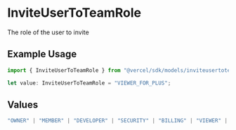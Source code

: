 # InviteUserToTeamRole

The role of the user to invite

## Example Usage

```typescript
import { InviteUserToTeamRole } from "@vercel/sdk/models/inviteusertoteamop.js";

let value: InviteUserToTeamRole = "VIEWER_FOR_PLUS";
```

## Values

```typescript
"OWNER" | "MEMBER" | "DEVELOPER" | "SECURITY" | "BILLING" | "VIEWER" | "VIEWER_FOR_PLUS" | "CONTRIBUTOR"
```